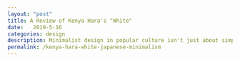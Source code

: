 ```yaml
---
layout: "post"
title: A Review of Kenya Hara's "White"
date:   2019-5-16
categories: design
description: Minimalist design in popular culture isn't just about simplicity. Simplicity is the most obvious expression of what Kenya Hara describes as "emptiness" or "white". White and emptiness are at the core of Japanese minimalism and culture.
permalink: /kenya-hara-white-japanese-minimalism
---
```

